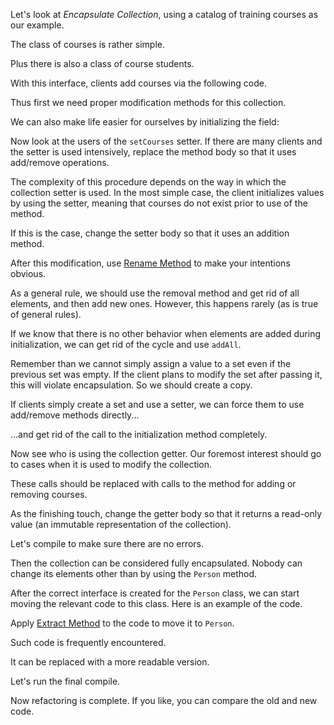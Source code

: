Let's look at <i>Encapsulate Collection</i>, using a catalog of training courses as our example.

The class of courses is rather simple.

Plus there is also a class of course students.

With this interface, clients add courses via the following code.

Thus first we need proper modification methods for this collection.

We can also make life easier for ourselves by initializing the field:

Now look at the users of the <code>setCourses</code> setter. If there are many clients and the setter is used intensively, replace the method body so that it uses add/remove operations.

The complexity of this procedure depends on the way in which the collection setter is used. In the most simple case, the client initializes values by using the setter, meaning that courses do not exist prior to use of the method.

If this is the case, change the setter body so that it uses an addition method.

After this modification, use <a href="/rename-method">Rename Method</a> to make your intentions obvious.

As a general rule, we should use the removal method and get rid of all elements, and then add new ones. However, this happens rarely (as is true of general rules).

If we know that there is no other behavior when elements are added during initialization, we can get rid of the cycle and use <code>addAll</code>.

Remember than we cannot simply assign a value to a set even if the previous set was empty. If the client plans to modify the set after passing it, this will violate encapsulation. So we should create a copy.

If clients simply create a set and use a setter, we can force them to use add/remove methods directly...

...and get rid of the call to the initialization method completely.

Now see who is using the collection getter. Our foremost interest should go to cases when it is used to modify the collection.

These calls should be replaced with calls to the method for adding or removing courses.

As the finishing touch, change the getter body so that it returns a read-only value (an immutable representation of the collection).

Let's compile to make sure there are no errors.

Then the collection can be considered fully encapsulated. Nobody can change its elements other than by using the <code>Person</code> method.

After the correct interface is created for the <code>Person</code> class, we can start moving the relevant code to this class. Here is an example of the code.

Apply <a href="/extract-method">Extract Method</a> to the code to move it to <code>Person</code>.

Such code is frequently encountered.

It can be replaced with a more readable version.

Let's run the final compile.

Now refactoring is complete. If you like, you can compare the old and new code.